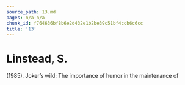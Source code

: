 ```yaml
---
source_path: 13.md
pages: n/a-n/a
chunk_id: f764636bf8b6e2d432e1b2be39c51bf4ccb6c6cc
title: '13'
---
```

# Linstead, S.

(1985). Joker’s wild: The importance of humor in the maintenance of
